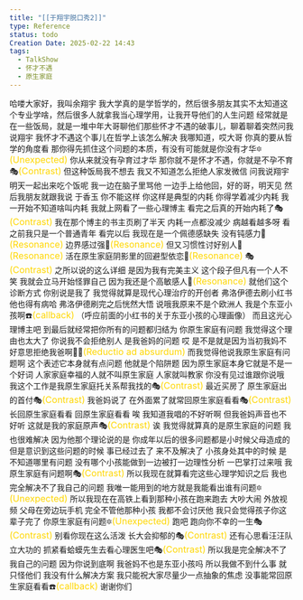 ```yaml
---
title: "[[于翔宇脱口秀2]]"
type: Reference
status: todo
Creation Date: 2025-02-22 14:43
tags:
  - TalkShow
  - 怀才不遇
  - 原生家庭
---
```

哈喽大家好，我叫余翔宇
我大学真的是学哲学的，然后很多朋友其实不太知道这个专业学啥，然后很多人就拿我当心理学用，让我开导他们的人生问题
经常就是在一些饭局，就是一堆中年大哥聊他们那些怀才不遇的破事儿，聊着聊着突然问我说翔宇
我怀才不遇这个事儿在哲学上该怎么解决
我哪知道，哎大哥
你真的要从哲学的角度看
那你得先抓住这个问题的本质，有没有可能就是你没有才华🔯<font color=#FFD700 size=3>(Unexpected)</font>
你从来就没有孕育过才华
那你就不是怀才不遇，你就是不孕不育🎭<font color=#FFD700 size=3>(Contrast)</font>
但这种饭局我不想去
我又不知道怎么拒绝人家发微信
问我说翔宇明天一起出来吃个饭呢
我一边在脑子里骂他
一边手上给他回，好的哥，明天见
然后我朋友就跟我说
于香玉
你不能这样
你这样是典型的内耗
你得学着减少内耗
我一开始不知道啥叫内耗
我就上网看了一些心理博主
看完之后真的开始内耗了🎭<font color=#FFD700 size=3>(Contrast)</font>
我在那个博主的书主页刷了半天
内耗一点都没减少
病越看越多呀
看之前我只是一个普通青年
看完以后
我现在是一个佩德感缺失
没有钝感力💓<font color=#FFD700 size=3>(Resonance)</font>
边界感过强💓<font color=#FFD700 size=3>(Resonance)</font>
但又习惯性讨好别人💓<font color=#FFD700 size=3>(Resonance)</font>
活在原生家庭阴影里的回避型依恋💓<font color=#FFD700 size=3>(Resonance)</font>  🎭<font color=#FFD700 size=3>(Contrast)</font>
之所以说的这么详细
是因为我有完美主义
这个段子但凡有一个人不笑
我就会立马开始怪罪自己
因为我还是个高敏感人💓<font color=#FFD700 size=3>(Resonance)</font>
就他们这个诊断方式
你别说是我了
我觉得就算是现代心理治疗的开创者
弗洛伊德去刷小红书
他也得有病哈
弗洛伊德刷完之后恍然大悟
说哦我原来不是个欧洲人
我是个东亚小孩啊☎️<font color=#FFD700 size=3>(callback)</font> （呼应前面的小红书的关于东亚小孩的心理画像）
而且这光心理博主吧
到最后就经常把你所有的问题都归结为
你原生家庭有问题
我觉得这个理由也太大了
你说我不会拒绝别人
是我爸妈的问题
哎
是不是就是因为当初我妈不好意思拒绝我爸啊⛓️‍💥<font color=#FFD700 size=3>(Reductio ad absurdum)</font> 
而我觉得他说我原生家庭有问题啊
这个表述它本身就有点问题
他就是个陷阱题
因为原生家庭本身它就是不是一个好词
人家家庭幸福的人就不叫原生家庭
人家就叫教家
你没有见过谁跟你说哦
我这个工作是我原生家庭托关系帮我找的🎭<font color=#FFD700 size=3>(Contrast)</font>
最近买房了
原生家庭出的首付🎭<font color=#FFD700 size=3>(Contrast)</font>
我爸妈说了
在外面累了就常回原生家庭看看🎭<font color=#FFD700 size=3>(Contrast)</font>
长回原生家庭看看
回原生家庭看看
唉
我知道我唱的不好听啊
但我爸妈声音也不好听
这就是我的家庭原声🎭<font color=#FFD700 size=3>(Contrast)</font>
诶
我觉得就算真的是原生家庭的问题
我也很难解决
因为他那个理论说的是
你成年以后的很多问题都是小时候父母造成的
但是意识到这些问题的时候
事已经过去了
来不及解决了
小孩身处其中的时候
是不知道哪里有问题
没有哪个小孩能做到一边被打一边理性分析
一巴掌打过来哦
我原生家庭有问题啊🎭<font color=#FFD700 size=3>(Contrast)</font>
所以我现在就算看完这些心理学知识之后
我也完全解决不了我自己的问题
我唯一能用到的地方就是我能看出谁有问题🔯<font color=#FFD700 size=3>(Unexpected)</font>
所以我现在在高铁上看到那种小孩在跑来跑去
大吵大闹
外放视频
父母在旁边玩手机
完全不管他那种小孩
我都不会讨厌他
我只会觉得孩子你这辈子完了
你原生家庭有问题🔯<font color=#FFD700 size=3>(Unexpected)</font>
跑吧
跑向你不幸的一生🎭<font color=#FFD700 size=3>(Contrast)</font>
别看你现在这么活泼
长大会抑郁的🎭<font color=#FFD700 size=3>(Contrast)</font>
还有心思看汪汪队立大功的
抓紧看蛤蟆先生去看心理医生吧🎭<font color=#FFD700 size=3>(Contrast)</font>
所以我是完全解决不了我自己的问题
因为你说到底啊
我爸妈不也是东亚小孩吗
所以我做不到什么事
就只怪他们
我没有什么解决方案
我只能祝大家尽量少一点抽象的焦虑
没事能常回原生家庭看看☎️<font color=#FFD700 size=3>(callback)</font> 
谢谢你们

